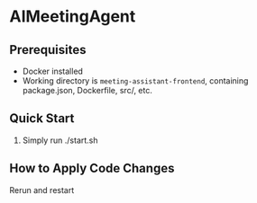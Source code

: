 # AIMeetingAgent

## Prerequisites

- Docker installed
- Working directory is `meeting-assistant-frontend`, containing package.json, Dockerfile, src/, etc.

## Quick Start

1. Simply run ./start.sh

## How to Apply Code Changes

Rerun and restart



